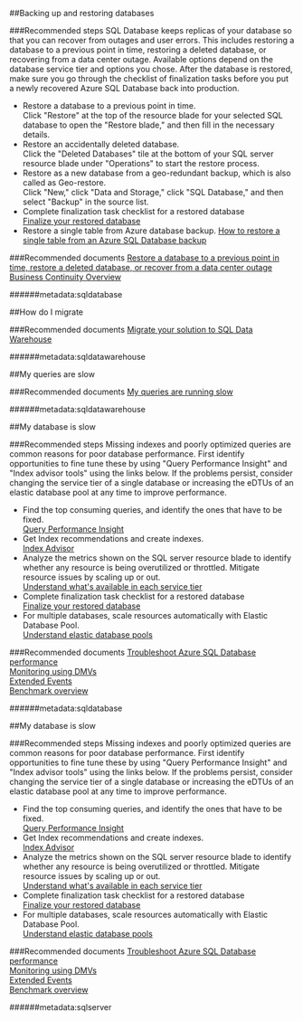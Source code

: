 ##Backing up and restoring databases

###Recommended steps
SQL Database keeps replicas of your database so that you can recover from outages and user errors. This includes restoring a database to a previous point in time, restoring a deleted database, or recovering from a data center outage. Available options depend on the database service tier and options you chose. After the database is restored, make sure you go through the checklist of finalization tasks before you put a newly recovered Azure SQL Database back into production.

* Restore a database to a previous point in time.<br>
 Click "Restore" at the top of the resource blade for your selected SQL database to open the "Restore blade," and then fill in the necessary details.
* Restore an accidentally deleted database.<br>
  Click the "Deleted Databases" tile at the bottom of your SQL server resource blade under "Operations" to start the restore process.
* Restore as a new database from a geo-redundant backup, which is also called as Geo-restore.<br>
  Click "New," click "Data and Storage," click "SQL Database," and then select "Backup" in the source list.
* Complete finalization task checklist for a restored database<br>
  [Finalize your restored database](https://azure.microsoft.com/documentation/articles/sql-database-recovered-finalize/)
* Restore a single table from Azure database backup.
  [How to restore a single table from an Azure SQL Database backup](https://azure.microsoft.com/documentation/articles/sql-database-cloud-migrate-restore-single-table-azure-backup/)

###Recommended documents
[Restore a database to a previous point in time, restore a deleted database, or recover from a data center outage](https://azure.microsoft.com/documentation/articles/sql-database-troubleshoot-backup-and-restore/) <br>
[Business Continuity Overview](https://azure.microsoft.com/documentation/articles/sql-database-business-continuity/)

######metadata:sqldatabase

##How do I migrate

###Recommended documents
[Migrate your solution to SQL Data Warehouse](https://azure.microsoft.com/documentation/articles/sql-data-warehouse-overview-migrate/) 

######metadata:sqldatawarehouse

##My queries are slow

###Recommended documents
[My queries are running slow](https://azure.microsoft.com/documentation/articles/sql-data-warehouse-troubleshoot/) 

######metadata:sqldatawarehouse

##My database is slow

###Recommended steps
Missing indexes and poorly optimized queries are common reasons for poor database performance. First identify opportunities to fine tune these by using "Query Performance Insight" and "Index advisor tools" using the links below. If the problems persist, consider changing the service tier of a single database or increasing the eDTUs of an elastic database pool at any time to improve performance.

* Find the top consuming queries, and identify the ones that have to be fixed.<br>
  [Query Performance Insight](data-blade:SqlAzureExtension:QueryPerformanceBlade)
* Get Index recommendations and create indexes.<br>
  [Index Advisor](data-blade:SqlAzureExtension:DatabaseIndexBlade)
* Analyze the metrics shown on the SQL server resource blade to identify whether any resource is being overutilized or throttled. Mitigate resource issues by scaling up or out.<br>
  [Understand what's available in each service tier](https://azure.microsoft.com/documentation/articles/sql-database-service-tiers/)
* Complete finalization task checklist for a restored database<br>
  [Finalize your restored database](https://azure.microsoft.com/documentation/articles/sql-database-recovered-finalize/)
* For multiple databases, scale resources automatically with Elastic Database Pool.<br>
  [Understand elastic database pools](https://azure.microsoft.com/documentation/articles/sql-database-elastic-pool-guidance/)

###Recommended documents
[Troubleshoot Azure SQL Database performance](https://azure.microsoft.com/documentation/articles/sql-database-troubleshoot-backup-and-restore/)<br>
[Monitoring using DMVs](https://azure.microsoft.com/documentation/articles/sql-database-business-continuity/)<br>
[Extended Events](https://azure.microsoft.com/documentation/articles/sql-database-xevent-db-diff-from-svr/)<br>
[Benchmark overview](https://azure.microsoft.com/documentation/articles/sql-database-benchmark-overview/)

######metadata:sqldatabase

##My database is slow

###Recommended steps
Missing indexes and poorly optimized queries are common reasons for poor database performance. First identify opportunities to fine tune these by using "Query Performance Insight" and "Index advisor tools" using the links below. If the problems persist, consider changing the service tier of a single database or increasing the eDTUs of an elastic database pool at any time to improve performance.

* Find the top consuming queries, and identify the ones that have to be fixed.<br>
  [Query Performance Insight](https://azure.microsoft.com/documentation/articles/sql-database-query-performance/)
* Get Index recommendations and create indexes.<br>
  [Index Advisor](https://azure.microsoft.com/documentation/articles/sql-database-index-advisor/)
* Analyze the metrics shown on the SQL server resource blade to identify whether any resource is being overutilized or throttled. Mitigate resource issues by scaling up or out.<br>
  [Understand what's available in each service tier](https://azure.microsoft.com/documentation/articles/sql-database-service-tiers/)
* Complete finalization task checklist for a restored database<br>
  [Finalize your restored database](https://azure.microsoft.com/documentation/articles/sql-database-recovered-finalize/)
* For multiple databases, scale resources automatically with Elastic Database Pool.<br>
  [Understand elastic database pools](https://azure.microsoft.com/documentation/articles/sql-database-elastic-pool-guidance/)

###Recommended documents
[Troubleshoot Azure SQL Database performance](https://azure.microsoft.com/documentation/articles/sql-database-troubleshoot-backup-and-restore/)<br>
[Monitoring using DMVs](https://azure.microsoft.com/documentation/articles/sql-database-business-continuity/)<br>
[Extended Events](https://azure.microsoft.com/documentation/articles/sql-database-xevent-db-diff-from-svr/)<br>
[Benchmark overview](https://azure.microsoft.com/documentation/articles/sql-database-benchmark-overview/)

######metadata:sqlserver
